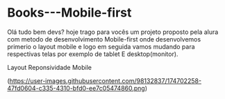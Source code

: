# Books---Mobile-first
Olá tudo bem devs? hoje trago para vocês um projeto proposto pela alura com metodo de desenvolvimento Mobile-first onde desenvolvemos primerio o layout mobile e logo em seguida vamos mudando para respectivas telas por exemplo de tablet E desktop(monitor).


Layout Reponsividade Mobile

(https://user-images.githubusercontent.com/98132837/174702258-47fd0604-c335-4310-bfd0-ee7c05474860.png)

